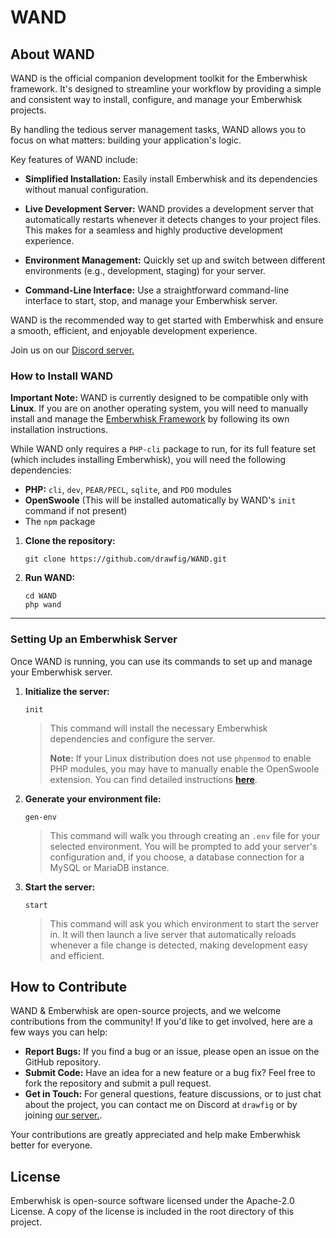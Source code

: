 # WAND


## About WAND

WAND is the official companion development toolkit for the Emberwhisk framework. It's designed to streamline your workflow by providing a simple and consistent way to install, configure, and manage your Emberwhisk projects.

By handling the tedious server management tasks, WAND allows you to focus on what matters: building your application's logic.

Key features of WAND include:

- **Simplified Installation:** Easily install Emberwhisk and its dependencies without manual configuration.

- **Live Development Server:** WAND provides a development server that automatically restarts whenever it detects changes to your project files. This makes for a seamless and highly productive development experience.

- **Environment Management:** Quickly set up and switch between different environments (e.g., development, staging) for your server.

- **Command-Line Interface:** Use a straightforward command-line interface to start, stop, and manage your Emberwhisk server.

WAND is the recommended way to get started with Emberwhisk and ensure a smooth, efficient, and enjoyable development experience.

Join us on our [Discord server.](https://discord.gg/gtwuf2A4Hq)

### How to Install WAND

**Important Note:** WAND is currently designed to be compatible only with **Linux**. If you are on another operating system, you will need to manually install and manage the [Emberwhisk Framework](https://github.com/drawfig/Emberwhisk/tree/master) by following its own installation instructions.

While WAND only requires a `PHP-cli` package to run, for its full feature set (which includes installing Emberwhisk), you will need the following dependencies:

* **PHP:** `cli`, `dev`, `PEAR/PECL`, `sqlite`, and `PDO` modules
* **OpenSwoole** (This will be installed automatically by WAND's `init` command if not present)
* The `npm` package

1.  **Clone the repository:**
    ```
    git clone https://github.com/drawfig/WAND.git
    ```

2.  **Run WAND:**
    ```
    cd WAND
    php wand
    ```

---

### Setting Up an Emberwhisk Server

Once WAND is running, you can use its commands to set up and manage your Emberwhisk server.

1.  **Initialize the server:**
    ```
    init
    ```
    > This command will install the necessary Emberwhisk dependencies and configure the server.
    >
    > **Note:** If your Linux distribution does not use `phpenmod` to enable PHP modules, you may have to manually enable the OpenSwoole extension. You can find detailed instructions [**here**](https://openswoole.com/docs/get-started/installation#enable-open-swoole-extension-in-php).

2.  **Generate your environment file:**
    ```
    gen-env
    ```
    > This command will walk you through creating an `.env` file for your selected environment. You will be prompted to add your server's configuration and, if you choose, a database connection for a MySQL or MariaDB instance.

3.  **Start the server:**
    ```
    start
    ```
    > This command will ask you which environment to start the server in. It will then launch a live server that automatically reloads whenever a file change is detected, making development easy and efficient.

## How to Contribute

WAND & Emberwhisk are open-source projects, and we welcome contributions from the community! If you'd like to get involved, here are a few ways you can help:
- **Report Bugs:** If you find a bug or an issue, please open an issue on the GitHub repository.
- **Submit Code:** Have an idea for a new feature or a bug fix? Feel free to fork the repository and submit a pull request.
- **Get in Touch:** For general questions, feature discussions, or to just chat about the project, you can contact me on Discord at `drawfig` or by joining [our server.](https://discord.gg/gtwuf2A4Hq).

Your contributions are greatly appreciated and help make Emberwhisk better for everyone.

## License
Emberwhisk is open-source software licensed under the Apache-2.0 License. A copy of the license is included in the root directory of this project.
